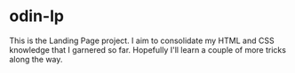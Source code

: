 # odin-lp

This is the Landing Page project.
I aim to consolidate my HTML and CSS knowledge that I garnered so far.
Hopefully I'll learn a couple of more tricks along the way.